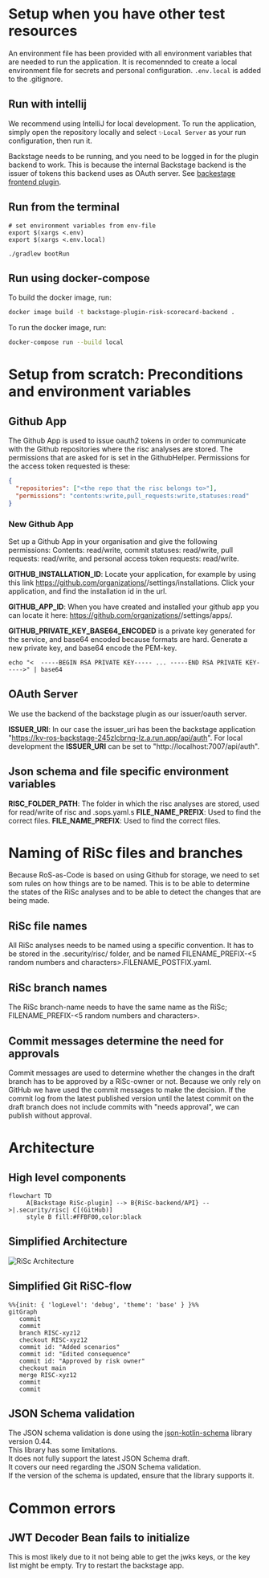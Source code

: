 # Setup when you have other test resources

An environment file has been provided with all environment variables that are needed to run the application. 
It is recomennded to create a local environment file for secrets and personal configuration. ```.env.local``` is added to the .gitignore.

## Run with intellij
We recommend using IntelliJ for local development. To run the application, simply open the repository locally and select `✨Local Server` as your run configuration, then run it.

Backstage needs to be running, and you need to be logged in for the plugin backend to work. This is because the internal Backstage backend is the issuer of tokens this backend uses as OAuth server.
See [backestage frontend plugin](https://github.com/kartverket/backstage-plugin-risk-scorecard-frontend).

## Run from the terminal
```shell
# set environment variables from env-file
export $(xargs <.env)
export $(xargs <.env.local)

./gradlew bootRun
```

## Run using docker-compose
To build the docker image, run:

```sh
docker image build -t backstage-plugin-risk-scorecard-backend .
```
To run the docker image, run:

```sh
docker-compose run --build local
```

# Setup from scratch: Preconditions and environment variables
## Github App
The Github App is used to issue oauth2 tokens in order to communicate with the Github repositories where the risc analyses are stored.
The permissions that are asked for is set in the GithubHelper. Permissions for the access token requested is these:

```json
{
  "repositories": ["<the repo that the risc belongs to>"],
  "permissions": "contents:write,pull_requests:write,statuses:read"
}
```

### New Github App
Set up a Github App in your organisation and give the following permissions:
Contents: read/write, commit statuses: read/write, pull requests: read/write, and personal access token requests: read/write.

**GITHUB_INSTALLATION_ID**: Locate your application, for example by using this link https://github.com/organizations/<your-org>/settings/installations. Click your application, and find the installation id in the url.

**GITHUB_APP_ID**: When you have created and installed your github app you can locate it here: https://github.com/organizations/<your-org>/settings/apps/<your-app>.

**GITHUB_PRIVATE_KEY_BASE64_ENCODED** is a private key generated for the service, and base64 encoded because formats are hard. Generate a new private key, and base64 encode the PEM-key.

``` shell
echo "<  -----BEGIN RSA PRIVATE KEY----- ... -----END RSA PRIVATE KEY----->" | base64
```

## OAuth Server
We use the backend of the backstage plugin as our issuer/oauth server.

**ISSUER_URI**: In our case the issuer_uri has been the backstage application "https://kv-ros-backstage-245zlcbrnq-lz.a.run.app/api/auth".
For local development the **ISSUER_URI** can be set to "http://localhost:7007/api/auth".

## Json schema and file specific environment variables
**RISC_FOLDER_PATH**: The folder in which the risc analyses are stored, used for read/write of risc and .sops.yaml.s
**FILE_NAME_PREFIX**: Used to find the correct files.
**FILE_NAME_PREFIX**: Used to find the correct files.


# Naming of RiSc files and branches
Because RoS-as-Code is based on using Github for storage, we need to set som rules on how things are to be named.
This is to be able to determine the states of the RiSc analyses and to be able to detect the changes that are being made.

## RiSc file names
All RiSc analyses needs to be named using a specific convention. It has to be stored in the .security/risc/ folder, and be named FILENAME_PREFIX-<5 random numbers and characters>.FILENAME_POSTFIX.yaml.

## RiSc branch names
The RiSc branch-name needs to have the same name as the RiSc; FILENAME_PREFIX-<5 random numbers and characters>.

## Commit messages determine the need for approvals
Commit messages are used to determine whether the changes in the draft branch has to be approved by a RiSc-owner or not. 
Because we only rely on GitHub we have used the commit messages to make the decision. If the commit log from the latest published version until the latest commit on the draft branch does not include commits with "needs approval", we can publish without approval. 

# Architecture

## High level components

```mermaid
flowchart TD
     A[Backstage RiSc-plugin] --> B{RiSc-backend/API} -->|.security/risc| C[(GitHub)]
     style B fill:#FFBF00,color:black
```

## Simplified Architecture

![RiSc Architecture](ROS_as_code_arkitektur.png)

## Simplified Git RiSC-flow

```mermaid
%%{init: { 'logLevel': 'debug', 'theme': 'base' } }%%
gitGraph
   commit
   commit
   branch RISC-xyz12
   checkout RISC-xyz12
   commit id: "Added scenarios"
   commit id: "Edited consequence"
   commit id: "Approved by risk owner"
   checkout main
   merge RISC-xyz12
   commit
   commit
```

## JSON Schema validation

The JSON schema validation is done using the [json-kotlin-schema](https://github.com/pwall567/json-kotlin-schema)
library version 0.44.  
This library has some limitations.  
It does not fully support the latest JSON Schema draft.  
It covers our need regarding the JSON Schema validation.  
If the version of the schema is updated, ensure that the library supports it.


# Common errors
## JWT Decoder Bean fails to initialize
This is most likely due to it not being able to get the jwks keys, or the key list might be empty. Try to restart the backstage app.